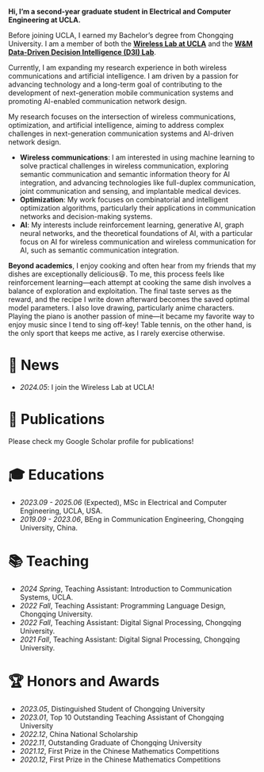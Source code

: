 **Hi, I’m a second-year graduate student in Electrical and Computer Engineering at UCLA.**

Before joining UCLA, I earned my Bachelor’s degree from Chongqing University. I am a member of both the [**Wireless Lab at UCLA**](https://wireless.ee.ucla.edu/) and the [**W&M Data-Driven Decision Intelligence (D3I) Lab**](https://haipeng-chen.github.io/). 

Currently, I am expanding my research experience in both wireless communications and artificial intelligence.
I am driven by a passion for advancing technology and a long-term goal of contributing to the development of next-generation mobile communication systems and promoting AI-enabled communication network design.

My research focuses on the intersection of wireless communications, optimization, and artificial intelligence, aiming to address complex challenges in next-generation communication systems and AI-driven network design.
- **Wireless communications**: I am interested in using machine learning to solve practical challenges in wireless communication, exploring semantic communication and semantic information theory for AI integration, and advancing technologies like full-duplex communication, joint communication and sensing, and implantable medical devices.
- **Optimization**: My work focuses on combinatorial and intelligent optimization algorithms, particularly their applications in communication networks and decision-making systems.
- **AI**: My interests include reinforcement learning, generative AI, graph neural networks, and the theoretical foundations of AI, with a particular focus on AI for wireless communication and wireless communication for AI, such as semantic communication integration.

**Beyond academics**, I enjoy cooking and often hear from my friends that my dishes are exceptionally delicious😆. 
To me, this process feels like reinforcement learning—each attempt at cooking the same dish involves a balance of exploration and exploitation. 
The final taste serves as the reward, and the recipe I write down afterward becomes the saved optimal model parameters.
I also love drawing, particularly anime characters. 
Playing the piano is another passion of mine—it became my favorite way to enjoy music since I tend to sing off-key! 
Table tennis, on the other hand, is the only sport that keeps me active, as I rarely exercise otherwise.

# 📰 News 

- *2024.05*: I join the Wireless Lab at UCLA!

# 📜 Publications

Please check my Google Scholar profile for publications!

# 🎓 Educations

- *2023.09 - 2025.06* (Expected), MSc in Electrical and Computer Engineering, UCLA, USA.
- *2019.09 - 2023.06*, BEng in Communication Engineering, Chongqing University, China.

# 📚 Teaching 

- *2024 Spring*, Teaching Assistant: Introduction to Communication Systems, UCLA.
- *2022 Fall*, Teaching Assistant: Programming Language Design, Chongqing University.
- *2022 Fall*, Teaching Assistant: Digital Signal Processing, Chongqing University.
- *2021 Fall*, Teaching Assistant: Digital Signal Processing, Chongqing University.

# 🏆 Honors and Awards

- *2023.05*, Distinguished Student of Chongqing University
- *2023.01*, Top 10 Outstanding Teaching Assistant of Chongqing University
- *2022.12*, China National Scholarship
- *2022.11*, Outstanding Graduate of Chongqing University
- *2021.12*, First Prize in the Chinese Mathematics Competitions
- *2020.12*, First Prize in the Chinese Mathematics Competitions

